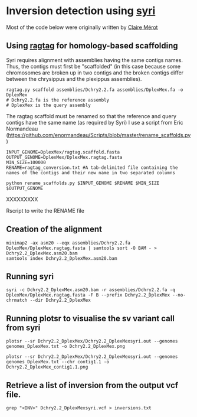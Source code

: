 # Inversion detection using [syri](https://github.com/schneebergerlab/syri)

Most of the code below were originally written by [Claire Mérot](https://github.com/clairemerot)

## Using [ragtag](https://github.com/malonge/RagTag) for homology-based scaffolding

Syri requires alignment with assemblies having the same contigs names. Thus, the contigs must first be "scaffolded" (in this case because some chromosomes are broken up in two contigs and the broken contigs differ between the chrysippus and the plexippus assemblies).

```
ragtag.py scaffold assemblies/Dchry2.2.fa assemblies/DplexMex.fa -o DplexMex
# Dchry2.2.fa is the reference assembly
# DplexMex is the query assembly
```

The ragtag scaffold must be renamed so that the reference and query contigs have the same name (as required by Syri)
I use a script from Eric Normandeau (https://github.com/enormandeau/Scripts/blob/master/rename_scaffolds.py)

```
INPUT_GENOME=DplexMex/ragtag.scaffold.fasta
OUTPUT_GENOME=DplexMex/DplexMex.ragtag.fasta
MIN_SIZE=100000
RENAME=ragtag_conversion.txt #A tab-delimited file containing the names of the contigs and their new name in two separated columns

python rename_scaffolds.py $INPUT_GENOME $RENAME $MIN_SIZE $OUTPUT_GENOME
```

XXXXXXXXX

Rscript to write the RENAME file


## Creation of the alignment

```
minimap2 -ax asm20 --eqx assemblies/Dchry2.2.fa DplexMex/DplexMex.ragtag.fasta | samtools sort -O BAM - > Dchry2.2_DplexMex.asm20.bam
samtools index Dchry2.2_DplexMex.asm20.bam
```

## Running syri

```
syri -c Dchry2.2_DplexMex.asm20.bam -r assemblies/Dchry2.2.fa -q DplexMex/DplexMex.ragtag.fasta -F B --prefix Dchry2.2_DplexMex --no-chrmatch --dir Dchry2.2_DplexMex
```

## Running plotsr to visualise the sv variant call from syri

```
plotsr --sr Dchry2.2_DplexMex/Dchry2.2_DplexMexsyri.out --genomes genomes_DplexMex.txt -o Dchry2.2_DplexMex.png

plotsr --sr Dchry2.2_DplexMex/Dchry2.2_DplexMexsyri.out --genomes genomes_DplexMex.txt --chr contig1.1 -o Dchry2.2_DplexMex_contig1.1.png
```

## Retrieve a list of inversion from the output vcf file.

```
grep "<INV>" Dchry2.2_DplexMexsyri.vcf > inversions.txt
```
